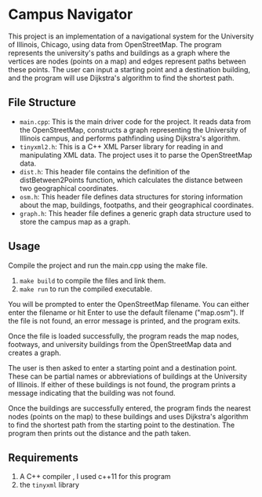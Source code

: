 # Campus Navigator
This project is an implementation of a navigational system for the University of Illinois, Chicago, using data from OpenStreetMap. The program represents the university's paths and buildings as a graph where the vertices are nodes (points on a map) and edges represent paths between these points. The user can input a starting point and a destination building, and the program will use Dijkstra's algorithm to find the shortest path.

## File Structure
* `main.cpp`: This is the main driver code for the project. It reads data from the OpenStreetMap, constructs a graph representing the University of Illinois campus, and performs pathfinding using Dijkstra's algorithm.
* `tinyxml2.h`: This is a C++ XML Parser library for reading in and manipulating XML data. The project uses it to parse the OpenStreetMap data.
* `dist.h`: This header file contains the definition of the distBetween2Points function, which calculates the distance between two geographical coordinates.
* `osm.h`: This header file defines data structures for storing information about the map, buildings, footpaths, and their geographical coordinates.
* `graph.h`: This header file defines a generic graph data structure used to store the campus map as a graph.

## Usage
Compile the project and run the main.cpp using the make file.

1. `make build` to compile the files and link them.
2. `make run` to run the compiled executable.

 You will be prompted to enter the OpenStreetMap filename. You can either enter the filename or hit Enter to use the default filename ("map.osm"). If the file is not found, an error message is printed, and the program exits.

Once the file is loaded successfully, the program reads the map nodes, footways, and university buildings from the OpenStreetMap data and creates a graph.

The user is then asked to enter a starting point and a destination point. These can be partial names or abbreviations of buildings at the University of Illinois. If either of these buildings is not found, the program prints a message indicating that the building was not found.

Once the buildings are successfully entered, the program finds the nearest nodes (points on the map) to these buildings and uses Dijkstra's algorithm to find the shortest path from the starting point to the destination. The program then prints out the distance and the path taken.


## Requirements
1. A C++ compiler , I used c++11 for this program
2. the `tinyxml` library
